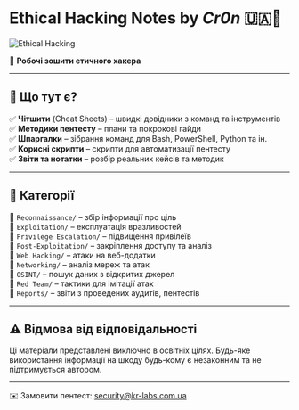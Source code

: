  # Ethical Hacking Notes by _Cr0n_ 🇺🇦💪

![Ethical Hacking](https://img.shields.io/badge/Ethical%20Hacking-Exploit%20the%20Knowledge-red?style=for-the-badge&logo=linux)

🚀 **Робочі зошити етичного хакера**

---

## 📌 Що тут є?
✅ **Чітшити** (Cheat Sheets) – швидкі довідники з команд та інструментів  
✅ **Методики пентесту** – плани та покрокові гайди  
✅ **Шпаргалки** – зібрання команд для Bash, PowerShell, Python та ін.  
✅ **Корисні скрипти** – скрипти для автоматизації пентесту  
✅ **Звіти та нотатки** – розбір реальних кейсів та методик  

---

## 📂 Категорії
📁 `Reconnaissance/` – збір інформації про ціль  
📁 `Exploitation/` – експлуатація вразливостей  
📁 `Privilege Escalation/` – підвищення привілеїв  
📁 `Post-Exploitation/` – закріплення доступу та аналіз  
📁 `Web Hacking/` – атаки на веб-додатки  
📁 `Networking/` – аналіз мереж та атак  
📁 `OSINT/` – пошук даних з відкритих джерел  
📁 `Red Team/` – тактики для імітації атак  
📁 `Reports/` – звіти з проведених аудитів, пентестів

---

## ⚠️ Відмова від відповідальності
Ці матеріали представлені виключно в освітніх цілях. Будь-яке використання інформації на шкоду будь-кому є незаконним та не підтримується автором.

---

✉️ Замовити пентест: security@kr-labs.com.ua
